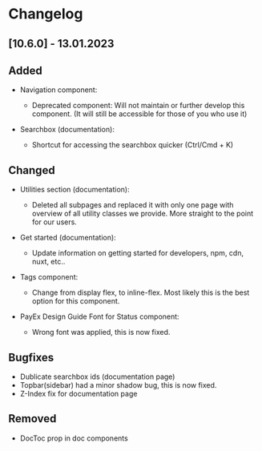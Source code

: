 # Changelog

## [10.6.0] - 13.01.2023

## Added
-   Navigation component:
    -   Deprecated component: Will not maintain or further develop this component. (It will still be accessible for those of you who use it)

-   Searchbox (documentation):
    -   Shortcut for accessing the searchbox quicker (Ctrl/Cmd + K)

## Changed
-   Utilities section (documentation):
    -   Deleted all subpages and replaced it with only one page with overview of all utility classes we provide. More straight to the point for our users.

-   Get started (documentation):
    -   Update information on getting started for developers, npm, cdn, nuxt, etc..

-   Tags component:
    -   Change from display flex, to inline-flex. Most likely this is the best option for this component. 

-   PayEx Design Guide Font for Status component:
    -   Wrong font was applied, this is now fixed.

## Bugfixes
-   Dublicate searchbox ids (documentation page)
-   Topbar(sidebar) had a minor shadow bug, this is now fixed. 
-   Z-Index fix for documentation page

## Removed
-   DocToc prop in doc components
